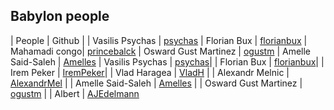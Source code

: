## Babylon people

| People        | Github        |
| Vasilis Psychas | [psychas](https://github.com/psychas/)
| Florian Bux | [florianbux](https://github.com/florianbux/)
| Mahamadi congo| [princebalck](https://github.com/princeblack/)
| Osward Gust Martinez | [ogustm](https://github.com/ogustm/)
| Amelle Said-Saleh | [Amelles](https://github.com/Amelles/)
| Vasilis Psychas | [psychas](https://github.com/psychas/)|
| Florian Bux | [florianbux](https://github.com/florianbux/)|
| Irem Peker | [IremPeker](https://github.com/psychas/)|
| Vlad Haragea | [VladH](https://github.com/vladharagea) |
| Alexandr Melnic | [AlexandrMel](https://github.com/AlexandrMel) |
| Amelle Said-Saleh | [Amelles](https://github.com/Amelles/) |
| Osward Gust Martinez | [ogustm](https://github.com/ogustm/) |
| Albert | [AJEdelmann](https://github.com/AJEdelmann/)
